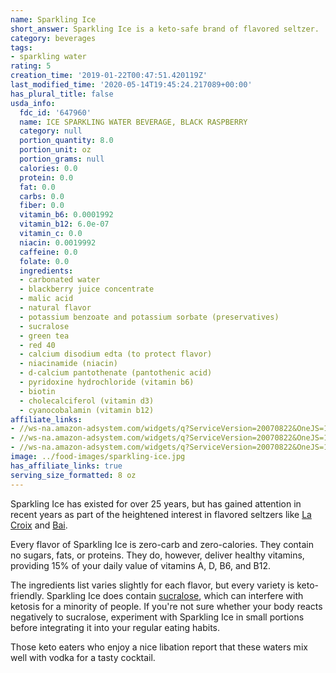 ```yaml
---
name: Sparkling Ice
short_answer: Sparkling Ice is a keto-safe brand of flavored seltzer.
category: beverages
tags:
- sparkling water
rating: 5
creation_time: '2019-01-22T00:47:51.420119Z'
last_modified_time: '2020-05-14T19:45:24.217089+00:00'
has_plural_title: false
usda_info:
  fdc_id: '647960'
  name: ICE SPARKLING WATER BEVERAGE, BLACK RASPBERRY
  category: null
  portion_quantity: 8.0
  portion_unit: oz
  portion_grams: null
  calories: 0.0
  protein: 0.0
  fat: 0.0
  carbs: 0.0
  fiber: 0.0
  vitamin_b6: 0.0001992
  vitamin_b12: 6.0e-07
  vitamin_c: 0.0
  niacin: 0.0019992
  caffeine: 0.0
  folate: 0.0
  ingredients:
  - carbonated water
  - blackberry juice concentrate
  - malic acid
  - natural flavor
  - potassium benzoate and potassium sorbate (preservatives)
  - sucralose
  - green tea
  - red 40
  - calcium disodium edta (to protect flavor)
  - niacinamide (niacin)
  - d-calcium pantothenate (pantothenic acid)
  - pyridoxine hydrochloride (vitamin b6)
  - biotin
  - cholecalciferol (vitamin d3)
  - cyanocobalamin (vitamin b12)
affiliate_links:
- //ws-na.amazon-adsystem.com/widgets/q?ServiceVersion=20070822&OneJS=1&Operation=GetAdHtml&MarketPlace=US&source=ss&ref=as_ss_li_til&ad_type=product_link&tracking_id=isitketo-20&language=en_US&marketplace=amazon&region=US&placement=B003OZV4Y4&asins=B003OZV4Y4&linkId=a64cdaddb4c3d50699bc40a2f1288ac2&show_border=true&link_opens_in_new_window=true
- //ws-na.amazon-adsystem.com/widgets/q?ServiceVersion=20070822&OneJS=1&Operation=GetAdHtml&MarketPlace=US&source=ss&ref=as_ss_li_til&ad_type=product_link&tracking_id=isitketo-20&marketplace=amazon&region=US&placement=B079RDDVP6&asins=B079RDDVP6&linkId=0cd64b80cb47a29e85fd770f7db1d526&show_border=true&link_opens_in_new_window=true
- //ws-na.amazon-adsystem.com/widgets/q?ServiceVersion=20070822&OneJS=1&Operation=GetAdHtml&MarketPlace=US&source=ss&ref=as_ss_li_til&ad_type=product_link&tracking_id=isitketo-20&marketplace=amazon&region=US&placement=B0784DMYGK&asins=B0784DMYGK&linkId=36b06bbaaa33ea8fa51bc5364884d7c3&show_border=true&link_opens_in_new_window=true
image: ../food-images/sparkling-ice.jpg
has_affiliate_links: true
serving_size_formatted: 8 oz
---
```

Sparkling Ice has existed for over 25 years, but has gained attention in recent years as part of the heightened interest in flavored seltzers like [La Croix](/la-croix-sparkling-water) and [Bai](/bai-flavored-water).

Every flavor of Sparkling Ice is zero-carb and zero-calories. They contain no sugars, fats, or proteins. They do, however, deliver healthy vitamins, providing 15% of your daily value of vitamins A, D, B6, and B12.

The ingredients list varies slightly for each flavor, but every variety is keto-friendly. Sparkling Ice does contain [sucralose](/sucralose), which can interfere with ketosis for a minority of people. If you're not sure whether your body reacts negatively to sucralose, experiment with Sparkling Ice in small portions before integrating it into your regular eating habits.

Those keto eaters who enjoy a nice libation report that these waters mix well with vodka for a tasty cocktail.
